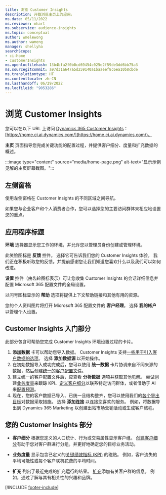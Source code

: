 ```yaml
---
title: 浏览 Customer Insights
description: 开始浏览主页上的应用。
ms.date: 05/11/2022
ms.reviewer: mhart
ms.subservice: audience-insights
ms.topic: conceptual
author: wmelewong
ms.author: wameng
manager: shellyha
searchScope:
- ci-home
- customerInsights
ms.openlocfilehash: 13b4bfa2f0b0cd69454c025e2f59de3dd6bb75a3
ms.sourcegitcommit: a97d31a647a5d259140a1baaeef8c6ea10b8cbde
ms.translationtype: HT
ms.contentlocale: zh-CN
ms.lasthandoff: 06/29/2022
ms.locfileid: "9053286"
---
```

# <a name="explore-customer-insights"></a>浏览 Customer Insights

您可以在以下 URL 上访问 [Dynamics 365 Customer Insights](https://home.ci.ai.dynamics.com/)：[https://home.ci.ai.dynamics.com/](https://home.ci.ai.dynamics.com/)。

**主页** 页面指导您完成关键功能的配置过程，并提供客户细分、度量和扩充数据的概述。

:::image type="content" source="media/home-page.png" alt-text="显示示例见解的主页屏幕截图。":::

## <a name="left-side-pane"></a>左侧窗格

使用左侧窗格在 Customer Insights 的不同区域之间导航。

如果您与企业客户和个人消费者合作，您可以选择您的主要访问群体来相应地设置您的重点。

## <a name="application-header"></a>应用程序标题

**环境** 选择器显示您工作的环境，并允许您以管理员身份创建或管理环境。

此笑脸图标是 **反馈** 控件。 选择它可告诉我们您的 Customer Insights 体验。 我们正在积极听取您的反馈，并提前感谢您让我们知道您喜欢什么以及我们可以如何改进。

**设置** 控件（由齿轮图标表示）可让您收集 Customer Insights 的会话详细信息并配置 Microsoft 365 配置文件的全局设置。

以问号图标显示的 **帮助** 选项将提供上下文帮助链接和其他有用的资源。

您的个人资料图片将打开 Microsoft 365 配置文件的 **客户经理**。 选择 **我的帐户** 以管理个人设置。

## <a name="getting-started-with-customer-insights-section"></a>Customer Insights 入门部分

此部分包含可帮助您完成 Customer Insights 环境设置过程的卡片。

1. **添加数据** 卡可以帮助您导入数据。 Customer Insights 支持[一些用于引入客户数据的选项](data-sources.md)。 选择 **添加数据源** 以开始操作。
1. 在初始数据导入成功完成后，您可以使用 **统一数据** 卡片协调来自不同来源的数据，然后创建[统一的客户配置文件](data-unification.md)。 
1. 建立统一的客户配置文件后，应查看 **分析数据** 选项并获取其他见解。 尝试创建[业务度量](measures.md)来跟踪 KPI、[定义客户细分](segments.md)以联系特定访问群体，或者借助于 AI 来[配置预测](predictions-overview.md)。
1. 现在，您的客户数据已导入、已统一且结构整齐，您可以使用我们的[各个导出目标](export-destinations.md)对数据采取措施。 选择 **添加连接** 以连接您喜欢的服务。 例如，将数据导出到 Dynamics 365 Marketing 以创建出站市场营销活动或生成客户旅程。 

## <a name="your-customer-insights-section"></a>您的 Customer Insights 部分

- **客户细分** 根据您定义的人口统计、行为或交易属性显示客户组。 [创建客户细分](segments.md)有助于您对客户群进行分组，并更好地确定您的目标业务活动。

- **业务度量** 显示包含已定义的[关键绩效指标 (KPI)](measures.md) 的磁贴。 例如，客户流失的平均可能性或每个客户联机花费的平均时间。

- **扩充** 列出了最近完成的扩充运行的结果。 [扩充](enrichment-hub.md)添加有关客户群的信息。 例如，通过了解与其有相关性的兴趣和品牌。


[!INCLUDE [footer-include](includes/footer-banner.md)]
